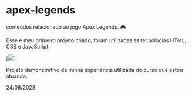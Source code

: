 # apex-legends
conteúdos relacionado ao jogo Apex Legends. 🎮

Esse é meu primeiro projeto criado, foram utilizadas as tecnologias HTML, CSS e JavaScript.

[<img src="./img/animação-apex-readme.gif">]

Projeto demonstrativo da minha experiência utilizada do curso que estou atuando.

24/08/2023

